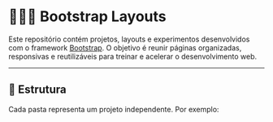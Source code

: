 # 🧑🏻‍💻 Bootstrap Layouts

Este repositório contém projetos, layouts e experimentos desenvolvidos com o framework [Bootstrap](https://getbootstrap.com/). O objetivo é reunir páginas organizadas, responsivas e reutilizáveis para treinar e acelerar o desenvolvimento web.

---

## 📁 Estrutura

Cada pasta representa um projeto independente. Por exemplo:

